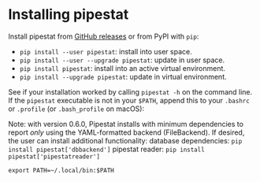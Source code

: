 # Installing pipestat

Install pipestat from [GitHub releases](https://github.com/pepkit/pipestat/releases) or from PyPI with `pip`:

- `pip install --user pipestat`: install into user space.
- `pip install --user --upgrade pipestat`: update in user space.
- `pip install pipestat`: install into an active virtual environment.
- `pip install --upgrade pipestat`: update in virtual environment.

See if your installation worked by calling `pipestat -h` on the command line. If the `pipestat` executable is not in your `$PATH`, append this to your `.bashrc` or `.profile` (or `.bash_profile` on macOS):

Note: with version 0.6.0, Pipestat installs with minimum dependencies to report _only_ using the YAML-formatted backend (FileBackend). If desired, the user can install additional functionality:
database dependencies:  `pip install pipestat['dbbackend']`
pipestat reader: `pip install pipestat['pipestatreader']`

```console
export PATH=~/.local/bin:$PATH
```
